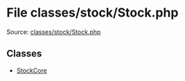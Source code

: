 File classes/stock/Stock.php
=========

Source: [classes/stock/Stock.php](https://github.com/PrestaShop/PrestaShop/blob/1.6.0.1/classes/stock/Stock.php)


Classes
-------

* [StockCore](class.StockCore.md)

